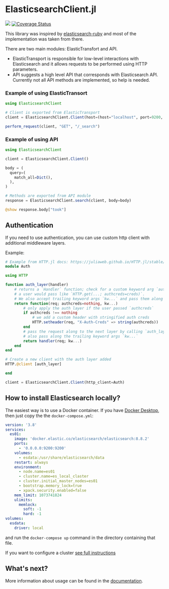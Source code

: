 # ElasticsearchClient.jl
[![](https://img.shields.io/badge/docs-stable-blue.svg)](https://opensesame.github.io/ElasticsearchClient.jl)
[![Coverage Status](https://coveralls.io/repos/github/OpenSesame/ElasticsearchClient.jl/badge.svg?branch=main&t=vPHtC7)](https://coveralls.io/github/OpenSesame/ElasticsearchClient.jl?branch=main)

This library was inspired by [elasticsearch-ruby](https://github.com/elastic/elasticsearch-ruby) and most of the implementation was taken from there.

There are two main modules: ElasticTransfort and API.

- ElasticTransport is responsible for low-level interactions with Elasticsearch and it allows requests to be performed using HTTP parameters.
- API suggests a high level API that corresponds with Elasticsearch API. Currently not all API methods are implemented, so help is needed.

### Example of using ElasticTransort

```julia
using ElasticsearchClient

# Client is exported from ElasticTransport
client = ElasticsearchClient.Client(host=(host="localhost", port=9200, scheme="http"))

perform_request(client, "GET", "/_search")
```

### Example of using API

```julia
using ElasticsearchClient

client = ElasticsearchClient.Client()

body = (
  query=(
    match_all=Dict(),
  ),
)

# Methods are exported from API module
response = ElasticsearchClient.search(client, body=body)

@show response.body["took"]
```

## Authentication

If you need to use authentication, you can use custom http client with additional middleware layers.

Example:

```julia
# Example from HTTP.jl docs: https://juliaweb.github.io/HTTP.jl/stable/client/#Quick-Examples
module Auth

using HTTP

function auth_layer(handler)
    # returns a `Handler` function; check for a custom keyword arg `authcreds` that
    # a user would pass like `HTTP.get(...; authcreds=creds)`.
    # We also accept trailing keyword args `kw...` and pass them along later.
    return function(req; authcreds=nothing, kw...)
        # only apply the auth layer if the user passed `authcreds`
        if authcreds !== nothing
            # we add a custom header with stringified auth creds
            HTTP.setheader(req, "X-Auth-Creds" => string(authcreds))
        end
        # pass the request along to the next layer by calling `auth_layer` arg `handler`
        # also pass along the trailing keyword args `kw...`
        return handler(req; kw...)
    end
end

# Create a new client with the auth layer added
HTTP.@client [auth_layer]

end

client = ElasticsearchClient.Client(http_client=Auth)
```

## How to install Elasticsearch locally?

The easiest way is to use a Docker container. If you have [Docker Desktop](https://www.docker.com/products/docker-desktop/), then just copy the the `docker-compose.yml`:
```yaml
version: '3.8'
services:
  es01:
    image: 'docker.elastic.co/elasticsearch/elasticsearch:8.8.2'
    ports:
      - '0.0.0.0:9200:9200'
    volumes:
      - esdata:/usr/share/elasticsearch/data
    restart: always
    environment:
      - node.name=es01
      - cluster.name=es_local_claster
      - cluster.initial_master_nodes=es01
      - bootstrap.memory_lock=true
      - xpack.security.enabled=false
    mem_limit: 1073741824
    ulimits:
      memlock:
        soft: -1
        hard: -1
volumes:
  esdata:
    driver: local

```

and run the `docker-compose up` command in the directory containing that file.

If you want to configure a cluster [see full instructions](https://www.elastic.co/guide/en/elasticsearch/reference/current/docker.html#docker)


## What's next?

More information about usage can be found in the [documentation](https://opensesame.github.io/ElasticsearchClient.jl).
